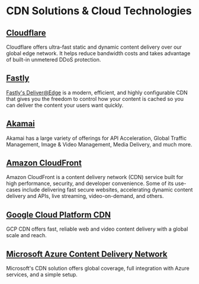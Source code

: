 # CDN Solutions & Cloud Technologies

## [Cloudflare](https://www.cloudflare.com/application-services/products/cdn/)

Cloudflare offers ultra-fast static and dynamic content delivery over our global edge network. It helps reduce bandwidth costs and takes advantage of built-in unmetered DDoS protection.

## [Fastly](https://www.fastly.com/)

[Fastly's Deliver@Edge](https://www.fastly.com/products/cdn) is a modern, efficient, and highly configurable CDN that gives you the freedom to control how your content is cached so you can deliver the content your users want quickly.

## [Akamai](https://www.akamai.com/solutions/content-delivery-network)

Akamai has a large variety of offerings for API Acceleration, Global Traffic Management, Image & Video Management, Media Delivery, and much more.

## [Amazon CloudFront](https://aws.amazon.com/cloudfront/)

Amazon CloudFront is a content delivery network (CDN) service built for high performance, security, and developer convenience. Some of its use-cases include delivering fast secure websites, accelerating dynamic content delivery and APIs, live streaming, video-on-demand, and others.

## [Google Cloud Platform CDN](https://cloud.google.com/cdn)

GCP CDN offers fast, reliable web and video content delivery with a global scale and reach.

## [Microsoft Azure Content Delivery Network](https://azure.microsoft.com/en-us/products/cdn/)

Microsoft's CDN solution offers global coverage, full integration with Azure services, and a simple setup.

